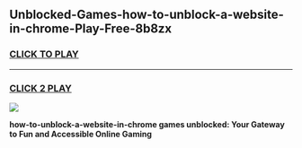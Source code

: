 
## Unblocked-Games-how-to-unblock-a-website-in-chrome-Play-Free-8b8zx
<h3>
<a href="https://premium76.site?title=how-to-unblock-a-website-in-chrome&ref=20M">CLICK TO PLAY</a></h3>
<hr>

<h3>
<a href="https://premium76.site?title=how-to-unblock-a-website-in-chrome&ref=20M">CLICK 2 PLAY</a>
  
</h3>

<a href="https://premium76.site?title=how-to-unblock-a-website-in-chrome&ref=19M"><img src="https://clearcache.store/games.png"></a>


**how-to-unblock-a-website-in-chrome games unblocked: Your Gateway to Fun and Accessible Online Gaming**
